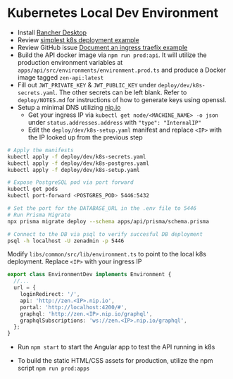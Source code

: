 # Kubernetes Local Dev Environment
- Install [Rancher Desktop](https://rancherdesktop.io/)
- Review [simplest k8s deployment example](https://github.com/jwsy/simplest-k8s/tree/mount-local)
- Review GitHub issue [Document an ingress traefix example](https://github.com/rancher-sandbox/rancher-desktop/issues/2460)
- Build the API docker image via `npm run prod:api`.  It will utilize the production environment variables at `apps/api/src/environments/environment.prod.ts` and produce a Docker image tagged `zen-api:latest`
- Fill out `JWT_PRIVATE_KEY` & `JWT_PUBLIC_KEY` under `deploy/dev/k8s-secrets.yaml`.  The other secrets can be left blank.  Refer to `deploy/NOTES.md` for instructions of how to generate keys using openssl.
- Setup a minimal DNS utilizing [nip.io](https://nip.io/)
  - Get your ingress IP via `kubectl get node/<MACHINE_NAME> -o json` under `status.addresses.address` with `"type": "InternalIP"`
  - Edit the `deploy/dev/k8s-setup.yaml` manifest and replace `<IP>` with the IP looked up from the previous step

```bash
# Apply the manifests
kubectl apply -f deploy/dev/k8s-secrets.yaml
kubectl apply -f deploy/dev/k8s-postgres.yaml
kubectl apply -f deploy/dev/k8s-setup.yaml
```

```bash
# Expose PostgreSQL pod via port forward
kubectl get pods
kubectl port-forward <POSTGRES_POD> 5446:5432

# Set the port for the DATABASE_URL in the .env file to 5446
# Run Prisma Migrate
npx prisma migrate deploy --schema apps/api/prisma/schema.prisma

# Connect to the DB via psql to verify succesful DB deployment
psql -h localhost -U zenadmin -p 5446
```

Modify `libs/common/src/lib/environment.ts` to point to the local k8s deployment.  Replace `<IP>` with your ingress IP
```ts
export class EnvironmentDev implements Environment {
  //...
  url = {
    loginRedirect: '/',
    api: 'http://zen.<IP>.nip.io',
    portal: 'http://localhost:4200/#',
    graphql: 'http://zen.<IP>.nip.io/graphql',
    graphqlSubscriptions: 'ws://zen.<IP>.nip.io/graphql',
  };
}
```

- Run `npm start` to start the Angular app to test the API running in k8s

- To build the static HTML/CSS assets for production, utilize the npm script `npm run prod:apps`